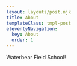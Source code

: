 ```yaml
---
layout: layouts/post.njk
title: About
templateClass: tmpl-post
eleventyNavigation:
  key: About
  order: 1
---
```


Waterbear Field School! 
